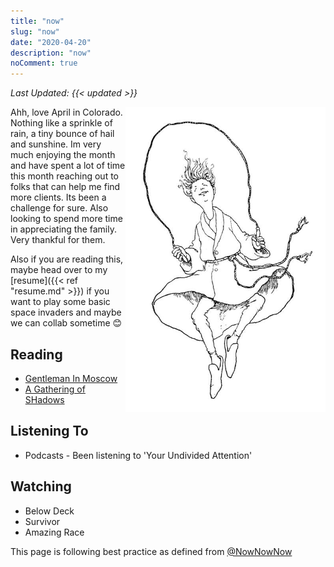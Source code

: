 ```yaml
---
title: "now"
slug: "now"
date: "2020-04-20"
description: "now"
noComment: true
---
```


_Last Updated: {{< updated >}}_

<img class="thumbnail" src="/images/lived-merrily.jpg" width="320" align="right" /><p/>
Ahh, love April in Colorado. Nothing like a sprinkle of rain, a tiny bounce of hail and sunshine. Im very much enjoying the month and have spent a lot of time this month reaching
out to folks that can help me find more clients. Its been a challenge for sure. Also looking
to spend more time in appreciating the family. Very thankful for them.

Also if you are reading this, maybe head over to my [resume]({{< ref "resume.md" >}}) if you want to play some basic space invaders and maybe we can collab sometime 😊

## Reading
- [Gentleman In Moscow](https://app.thestorygraph.com/books/2e9f1635-f2f5-4d27-9aeb-3d9258f0b389)
- [A Gathering of SHadows](https://app.thestorygraph.com/books/86c94683-f4b1-4fec-bb16-e52fe250f8c5)

## Listening To
- Podcasts - Been listening to 'Your Undivided Attention'

## Watching
- Below Deck
- Survivor
- Amazing Race

This page is following best practice as defined from
[@NowNowNow](https://twitter.com/NowNowNow)
